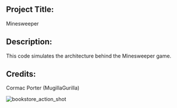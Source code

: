 ## Project Title: 
Minesweeper

## Description: 
This code simulates the architecture behind the Minesweeper game. 

## Credits: 
Cormac Porter (MugillaGurilla)

![bookstore_action_shot](bookstore_action_shot.png)